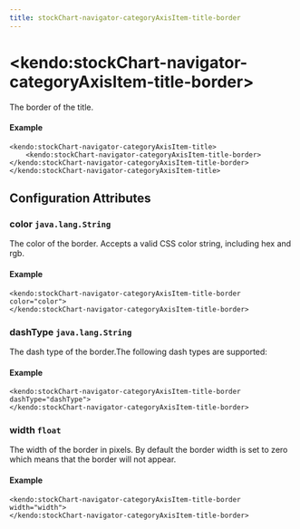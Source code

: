 ```yaml
---
title: stockChart-navigator-categoryAxisItem-title-border
---
```


# \<kendo:stockChart-navigator-categoryAxisItem-title-border\>

The border of the title.

#### Example
    <kendo:stockChart-navigator-categoryAxisItem-title>
        <kendo:stockChart-navigator-categoryAxisItem-title-border></kendo:stockChart-navigator-categoryAxisItem-title-border>
    </kendo:stockChart-navigator-categoryAxisItem-title>

## Configuration Attributes

### color `java.lang.String`

The color of the border. Accepts a valid CSS color string, including hex and rgb.

#### Example
    <kendo:stockChart-navigator-categoryAxisItem-title-border color="color">
    </kendo:stockChart-navigator-categoryAxisItem-title-border>

### dashType `java.lang.String`

The dash type of the border.The following dash types are supported:

#### Example
    <kendo:stockChart-navigator-categoryAxisItem-title-border dashType="dashType">
    </kendo:stockChart-navigator-categoryAxisItem-title-border>

### width `float`

The width of the border in pixels. By default the border width is set to zero which means that the border will not appear.

#### Example
    <kendo:stockChart-navigator-categoryAxisItem-title-border width="width">
    </kendo:stockChart-navigator-categoryAxisItem-title-border>

